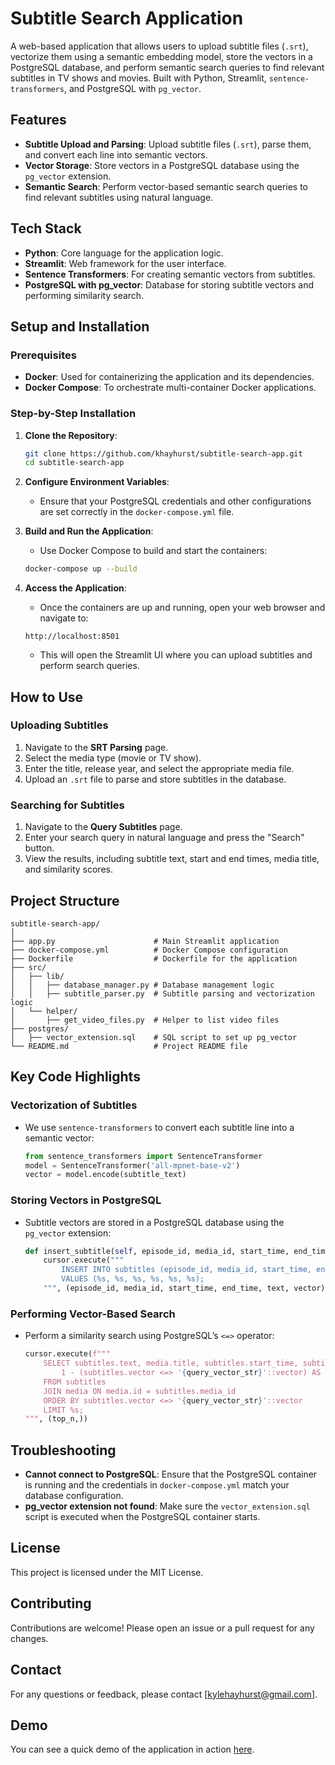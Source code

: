 # Subtitle Search Application

A web-based application that allows users to upload subtitle files (`.srt`), vectorize them using a semantic embedding model, store the vectors in a PostgreSQL database, and perform semantic search queries to find relevant subtitles in TV shows and movies. Built with Python, Streamlit, `sentence-transformers`, and PostgreSQL with `pg_vector`.

## Features

- **Subtitle Upload and Parsing**: Upload subtitle files (`.srt`), parse them, and convert each line into semantic vectors.
- **Vector Storage**: Store vectors in a PostgreSQL database using the `pg_vector` extension.
- **Semantic Search**: Perform vector-based semantic search queries to find relevant subtitles using natural language.

## Tech Stack

- **Python**: Core language for the application logic.
- **Streamlit**: Web framework for the user interface.
- **Sentence Transformers**: For creating semantic vectors from subtitles.
- **PostgreSQL with pg_vector**: Database for storing subtitle vectors and performing similarity search.

## Setup and Installation

### Prerequisites

- **Docker**: Used for containerizing the application and its dependencies.
- **Docker Compose**: To orchestrate multi-container Docker applications.

### Step-by-Step Installation

1. **Clone the Repository**:

   ```bash
   git clone https://github.com/khayhurst/subtitle-search-app.git
   cd subtitle-search-app
   ```

2. **Configure Environment Variables**:

   - Ensure that your PostgreSQL credentials and other configurations are set correctly in the `docker-compose.yml` file.

3. **Build and Run the Application**:

   - Use Docker Compose to build and start the containers:

   ```bash
   docker-compose up --build
   ```

4. **Access the Application**:
   - Once the containers are up and running, open your web browser and navigate to:
   ```
   http://localhost:8501
   ```
   - This will open the Streamlit UI where you can upload subtitles and perform search queries.

## How to Use

### Uploading Subtitles

1. Navigate to the **SRT Parsing** page.
2. Select the media type (movie or TV show).
3. Enter the title, release year, and select the appropriate media file.
4. Upload an `.srt` file to parse and store subtitles in the database.

### Searching for Subtitles

1. Navigate to the **Query Subtitles** page.
2. Enter your search query in natural language and press the "Search" button.
3. View the results, including subtitle text, start and end times, media title, and similarity scores.

## Project Structure

```
subtitle-search-app/
│
├── app.py                      # Main Streamlit application
├── docker-compose.yml          # Docker Compose configuration
├── Dockerfile                  # Dockerfile for the application
├── src/
│   ├── lib/
│   │   ├── database_manager.py # Database management logic
│   │   ├── subtitle_parser.py  # Subtitle parsing and vectorization logic
│   └── helper/
│       ├── get_video_files.py  # Helper to list video files
├── postgres/
│   ├── vector_extension.sql    # SQL script to set up pg_vector
└── README.md                   # Project README file
```

## Key Code Highlights

### Vectorization of Subtitles

- We use `sentence-transformers` to convert each subtitle line into a semantic vector:
  ```python
  from sentence_transformers import SentenceTransformer
  model = SentenceTransformer('all-mpnet-base-v2')
  vector = model.encode(subtitle_text)
  ```

### Storing Vectors in PostgreSQL

- Subtitle vectors are stored in a PostgreSQL database using the `pg_vector` extension:
  ```python
  def insert_subtitle(self, episode_id, media_id, start_time, end_time, text, vector):
      cursor.execute("""
          INSERT INTO subtitles (episode_id, media_id, start_time, end_time, text, vector)
          VALUES (%s, %s, %s, %s, %s, %s);
      """, (episode_id, media_id, start_time, end_time, text, vector))
  ```

### Performing Vector-Based Search

- Perform a similarity search using PostgreSQL’s `<=>` operator:
  ```python
  cursor.execute(f"""
      SELECT subtitles.text, media.title, subtitles.start_time, subtitles.end_time, media.media_type,
          1 - (subtitles.vector <=> '{query_vector_str}'::vector) AS similarity_score
      FROM subtitles
      JOIN media ON media.id = subtitles.media_id
      ORDER BY subtitles.vector <=> '{query_vector_str}'::vector
      LIMIT %s;
  """, (top_n,))
  ```

## Troubleshooting

- **Cannot connect to PostgreSQL**: Ensure that the PostgreSQL container is running and the credentials in `docker-compose.yml` match your database configuration.
- **pg_vector extension not found**: Make sure the `vector_extension.sql` script is executed when the PostgreSQL container starts.

## License

This project is licensed under the MIT License.

## Contributing

Contributions are welcome! Please open an issue or a pull request for any changes.

## Contact

For any questions or feedback, please contact [kylehayhurst@gmail.com].

## Demo

You can see a quick demo of the application in action [here](https://youtu.be/MmARU9h9GQo).
